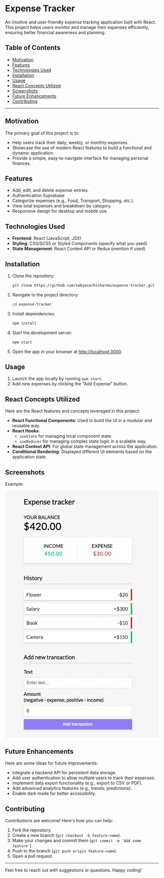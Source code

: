 # Expense Tracker

An intuitive and user-friendly expense tracking application built with React. This project helps users monitor and manage their expenses efficiently, ensuring better financial awareness and planning.

## Table of Contents

- [Motivation](#motivation)
- [Features](#features)
- [Technologies Used](#technologies-used)
- [Installation](#installation)
- [Usage](#usage)
- [React Concepts Utilized](#react-concepts-utilized)
- [Screenshots](#screenshots)
- [Future Enhancements](#future-enhancements)
- [Contributing](#contributing)

---

## Motivation

The primary goal of this project is to:

- Help users track their daily, weekly, or monthly expenses.
- Showcase the use of modern React features to build a functional and dynamic application.
- Provide a simple, easy-to-navigate interface for managing personal finances.

## Features

- Add, edit, and delete expense entries.
- Authentication Suprabase
- Categorize expenses (e.g., Food, Transport, Shopping, etc.).
- View total expenses and breakdown by category.
- Responsive design for desktop and mobile use.

## Technologies Used

- **Frontend**: React (JavaScript, JSX)
- **Styling**: CSS/SCSS or Styled Components (specify what you used)
- **State Management**: React Context API or Redux (mention if used)

## Installation

1. Clone the repository:
   ```bash
   git clone https://github.com/sabyasachisharma/expense-tracker.git
   ```

2. Navigate to the project directory:
   ```bash
   cd expense-tracker
   ```

3. Install dependencies:
   ```bash
   npm install
   ```

4. Start the development server:
   ```bash
   npm start
   ```

5. Open the app in your browser at [http://localhost:3000](http://localhost:3000).

## Usage

1. Launch the app locally by running `npm start`.
2. Add new expenses by clicking the "Add Expense" button.

## React Concepts Utilized

Here are the React features and concepts leveraged in this project:

- **React Functional Components**: Used to build the UI in a modular and reusable way.
- **React Hooks**:
  - `useState` for managing local component state.
  - `useReducer` for managing complex state logic in a scalable way.
- **React Context API**: For global state management across the application.
- **Conditional Rendering**: Displayed different UI elements based on the application state.

## Screenshots

Example:

![Dashboard Screenshot](assets/images/home-page.png)

## Future Enhancements

Here are some ideas for future improvements:

- Integrate a backend API for persistent data storage.
- Add user authentication to allow multiple users to track their expenses.
- Implement data export functionality (e.g., export to CSV or PDF).
- Add advanced analytics features (e.g., trends, predictions).
- Enable dark mode for better accessibility.

## Contributing

Contributions are welcome! Here's how you can help:

1. Fork the repository.
2. Create a new branch (`git checkout -b feature-name`).
3. Make your changes and commit them (`git commit -m 'Add some feature'`).
4. Push to the branch (`git push origin feature-name`).
5. Open a pull request.

---

Feel free to reach out with suggestions or questions. Happy coding!
